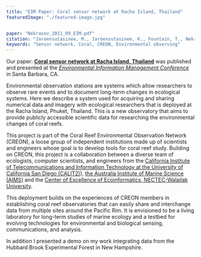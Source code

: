 ```yaml
---
title: "EIM Paper: Coral sensor network at Racha Island, Thailand"
featuredImage: "./featured-image.jpg"


paper: "Nekrasov_2011_09_EIM.pdf"
citation: "Jaroensutasinee, M., Jaroensutasinee, K., Fountain, T., Nekrasov, M. et al.\"Coral Sensor Network at Racha Island, Thailand.\" EIM. Sep 2011."
keywords: "Sensor network, Coral, CREON, Environmental observing"
---
```



Our paper: **[Coral sensor network at Racha Island, Thailand](/papers/Nekrasov_2011_09_EIM.pdf)** was published and presented at the *[Environmental Information Management Conference](https://eim.ecoinformatics.org/eim2011)* in Santa Barbara, CA.


Environmental observation stations are systems which allow researchers to observe rare events and to document long-term changes in ecological systems. Here we describe a system used for acquiring and sharing numerical data and imagery with ecological researchers that is deployed at the Racha Island, Phuket, Thailand. This is a new observatory that aims to provide publicly accessible scientific data for researching the environmental changes of coral reefs.


This project is part of the Coral Reef Environmental Observation Network (CREON), a loose group of independent institutions made up of scientists and engineers whose goal is to develop tools for coral reef study. Building on CREON, this project is a collaboration between a diverse team of ecologists,
computer scientists, and engineers from the [California Institute of Telecommunications and Information
Technology at the University of California San Diego (CALIT2)](http://www.calit2.net/)), [the Australia Institute of Marine Science (AIMS)](http://www.aims.gov.au) and the [Center of Excellence of Ecoinformatics, NECTEC-Walailak University](https://www.wu.ac.th/en).

This deployment builds on the experiences of CREON members in establishing coral reef observatories that
can easily share and interchange data from multiple sites around the Pacific Rim. It is envisioned to be a living laboratory for long-term studies of marine ecology and a testbed for evolving technologies for environmental and biological sensing, communications, and analysis. 


In addition I presented a demo on my work integrating data from the Hubbard Brook Experimental Forest in New Hampshire.
